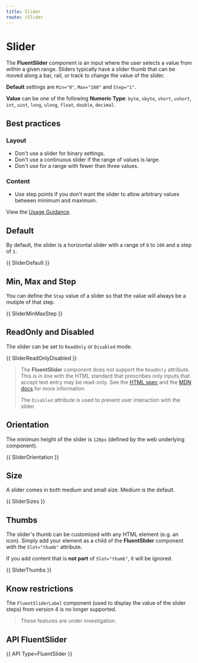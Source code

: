 ```yaml
---
title: Slider
route: /Slider
---
```


# Slider

The **FluentSlider** component is an input where the user selects a value from within a given range. Sliders typically have a slider thumb that can be moved along a bar, rail, or track to change the value of the slider.

**Default** settings are `Min="0"`, `Max="100"` and `Step="1"`.

**Value** can be one of the following **Numeric Type**:
`byte`, `sbyte`, `short`, `ushort`, `int`, `uint`, `long`, `ulong`, `float`, `double`, `decimal`.

## Best practices

### Layout

- Don't use a slider for binary settings.
- Don't use a continuous slider if the range of values is large.
- Don't use for a range with fewer than three values.

### Content

- Use step points if you don't want the slider to allow arbitrary values between minimum and maximum.

View the [Usage Guidance](https://fluent2.microsoft.design/components/web/react/slider/usage).

## Default

By default, the slider is a horizontal slider with a range of `0` to `100` and a step of `1`.

{{ SliderDefault }}

## Min, Max and Step

You can define the `Step` value of a slider so that the value will always be a mutiple of that step.

{{ SliderMinMaxStep }}

## ReadOnly and Disabled

The slider can be set to `ReadOnly` or `Disabled` mode.

{{ SliderReadOnlyDisabled }}

> The **FluentSlider** component does not support the `ReadOnly` attribute.
> This is in line with the HTML standard that prescribes only inputs that accept
> text entry may be read-only. See the [HTML spec](https://html.spec.whatwg.org/multipage/input.html#the-readonly-attribute)
> and the [MDN docs](https://developer.mozilla.org/en-US/docs/Web/HTML/Element/input/range) for more information.
>
> The `Disabled` attribute is used to prevent user interaction with the slider.

## Orientation

The minimum height of the slider is `120px` (defined by the web underlying component).

{{ SliderOrientation }}

## Size

A slider comes in both medium and small size. Medium is the default.

{{ SliderSizes }}

## Thumbs

The slider's thumb can be customized with any HTML element (e.g. an icon).
Simply add your element as a child of the **FluentSlider** component with the
`Slot="thumb"` attribute.

If you add content that is **not part** of `Slot="thumb"`, it will be ignored.

{{ SliderThumbs }}

## Know restrictions

The `FluentSliderLabel` component (used to display the value of the slider steps)
from version 4 is no longer supported.

> These features are under investigation.

##  API FluentSlider

{{ API Type=FluentSlider<int> }}
